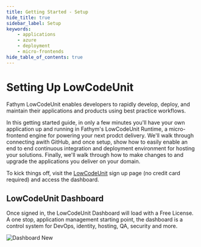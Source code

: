 ```yaml
---
title: Getting Started - Setup
hide_title: true
sidebar_label: Setup
keywords:
    - applications
    - azure
    - deployment
    - micro-frontends
hide_table_of_contents: true
---
```


# Setting Up LowCodeUnit

Fathym LowCodeUnit enables developers to rapidly develop, deploy, and maintain their applications and products using best practice workflows.

In this getting started guide, in only a few minutes you'll have your own application up and running in Fathym's LowCodeUnit Runtime, a micro-frontend engine for powering your next prodct delivery.  We'll walk through connecting awith GitHub, and once setup, show how to easily enable an end to end continuous integration and deployment environment for hosting your solutions.  Finally, we'll walk through how to make changes to and upgrade the applications you deliver on your domain.  

To kick things off, visit the [LowCodeUnit](https://www.lowcodeunit.com/dashboard) sign up page (no credit card required) and access the dashboard.

## LowCodeUnit Dashboard

Once signed in, the LowCodeUnit Dashboard will load with a Free License.  A one stop, application management starting point, the dashboard is a control system for DevOps, identity, hosting, QA, security and more.

![Dashboard New](/img/screenshots/dashboard-new.png)

